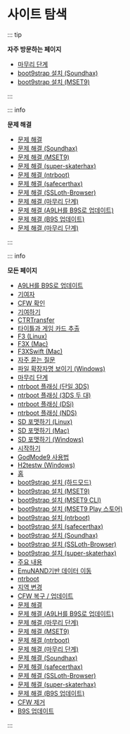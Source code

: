 # 사이트 탐색

::: tip

**자주 방문하는 페이지**

- [마무리 단계](finalizing-setup)
- [boot9strap 설치 (Soundhax)](installing-boot9strap-\(soundhax\))
- [boot9strap 설치 (MSET9)](installing-boot9strap-\(mset9\))

:::

::: info

**문제 해결**

- [문제 해결](troubleshooting)
- [문제 해결 (Soundhax)](troubleshooting-soundhax)
- [문제 해결 (MSET9)](troubleshooting-mset9)
- [문제 해결 (super-skaterhax)](troubleshooting-super-skaterhax)
- [문제 해결 (ntrboot)](troubleshooting-ntrboot)
- [문제 해결 (safecerthax)](troubleshooting-safecerthax)
- [문제 해결 (SSLoth-Browser)](troubleshooting-ssloth-browser)
- [문제 해결 (마무리 단계)](troubleshooting-finalizing-setup)
- [문제 해결 (A9LH를 B9S로 업데이트)](troubleshooting-a9lh-to-b9s)
- [문제 해결 (B9S 업데이트)](troubleshooting-updating-b9s)
- [문제 해결 (마무리 단계)](troubleshooting-post-install)

:::

::: info

**모든 페이지**

- [A9LH를 B9S로 업데이트](a9lh-to-b9s)
- [기여자](credits)
- [CFW 확인](checking-for-cfw)
- [기여하기](contribute)
- [CTRTransfer](ctrtransfer)
- [타이틀과 게임 카드 추출](dumping-titles-and-game-cartridges)
- [F3 (Linux)](f3-\(linux\))
- [F3X (Mac)](f3x-\(mac\))
- [F3XSwift (Mac)](f3xswift-\(mac\))
- [자주 묻는 질문](faq)
- [파일 확장자명 보이기 (Windows)](file-extensions-\(windows\))
- [마무리 단계](finalizing-setup)
- [ntrboot 플래싱 (단일 3DS)](flashing-ntrboot-\(3ds-single-system\))
- [ntrboot 플래싱 (3DS 두 대)](flashing-ntrboot-\(3ds-multi-system\))
- [ntrboot 플래싱 (DSi)](flashing-ntrboot-\(dsi\))
- [ntrboot 플래싱 (NDS)](flashing-ntrboot-\(nds\))
- [SD 포맷하기 (Linux)](formatting-sd-\(linux\))
- [SD 포맷하기 (Mac)](formatting-sd-\(mac\))
- [SD 포맷하기 (Windows)](formatting-sd-\(windows\))
- [시작하기](get-started)
- [GodMode9 사용법](godmode9-usage)
- [H2testw (Windows)](h2testw-\(windows\))
- [홈](/)
- [boot9strap 설치 (하드모드)](installing-boot9strap-\(hardmod\))
- [boot9strap 설치 (MSET9)](installing-boot9strap-\(mset9\))
- [boot9strap 설치 (MSET9 CLI)](installing-boot9strap-\(mset9-cli\))
- [boot9strap 설치 (MSET9 Play 스토어)](installing-boot9strap-\(mset9-play-store\))
- [boot9strap 설치 (ntrboot)](installing-boot9strap-\(ntrboot\))
- [boot9strap 설치 (safecerthax)](installing-boot9strap-\(safecerthax\))
- [boot9strap 설치 (Soundhax)](installing-boot9strap-\(soundhax\))
- [boot9strap 설치 (SSLoth-Browser)](installing-boot9strap-\(ssloth-browser\))
- [boot9strap 설치 (super-skaterhax)](installing-boot9strap-\(super-skaterhax\))
- [주요 내용](key-information)
- [EmuNAND기반 데이터 이동](move-emunand)
- [ntrboot](ntrboot)
- [지역 변경](region-changing)
- [CFW 복구 / 업데이트](restoring-updating-cfw)
- [문제 해결](troubleshooting)
- [문제 해결 (A9LH를 B9S로 업데이트)](troubleshooting-a9lh-to-b9s)
- [문제 해결 (마무리 단계)](troubleshooting-finalizing-setup)
- [문제 해결 (MSET9)](troubleshooting-mset9)
- [문제 해결 (ntrboot)](troubleshooting-ntrboot)
- [문제 해결 (마무리 단계)](troubleshooting-post-install)
- [문제 해결 (Soundhax)](troubleshooting-soundhax)
- [문제 해결 (safecerthax)](troubleshooting-safecerthax)
- [문제 해결 (SSLoth-Browser)](troubleshooting-ssloth-browser)
- [문제 해결 (super-skaterhax)](troubleshooting-super-skaterhax)
- [문제 해결 (B9S 업데이트)](troubleshooting-updating-b9s)
- [CFW 제거](uninstall-cfw)
- [B9S 업데이트](updating-b9s)

:::
